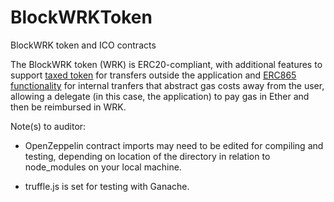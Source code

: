 # BlockWRKToken
BlockWRK token and ICO contracts

The BlockWRK token (WRK) is ERC20-compliant, with additional features to support [taxed token](https://github.com/OpenZeppelin/openzeppelin-solidity/issues/787) 
for transfers outside the application and [ERC865 functionality](https://github.com/ethereum/EIPs/issues/865) 
for internal tranfers that abstract gas costs away from the user, allowing a delegate 
(in this case, the application) to pay gas in Ether and then be reimbursed in WRK. 

Note(s) to auditor: 
- OpenZeppelin contract imports may need to be edited for 
compiling and testing, depending on location of the directory in relation 
to node_modules on your local machine. 

- truffle.js is set for testing with Ganache. 
